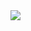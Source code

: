<img src="https://raw.githubusercontent.com/canonnizq/canonnizq/f20d4b79d702ff3013f131ccc24639c4eaedfd74/github-metrics.svg">

<!--
<div align="center">
  <a href="https://github.com/canonnizq">
    <img height=175 src="https://github-readme-stats.vercel.app/api?username=canonnizq&theme=onedark&rank_icon=percentile&show_icons=true" />
    <img height=175 src="https://github-readme-stats.vercel.app/api/top-langs?username=canonnizq&theme=onedark&layout=compact" />
    <br>
    <img width=750 src="https://github-profile-trophy.vercel.app/?username=canonnizq&theme=onedark&row=1" />
  </a>
</div>
-->
